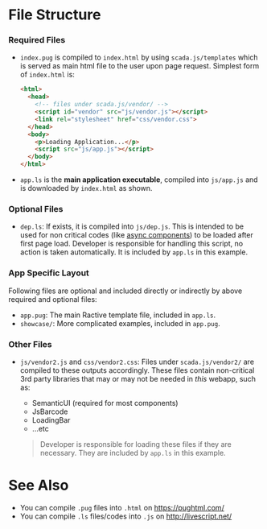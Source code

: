 # File Structure  

### Required Files

* `index.pug` is compiled to `index.html` by using `scada.js/templates` which is served as main html file to the user upon page request. Simplest form of `index.html` is:

    ```html
    <html>
      <head>
        <!-- files under scada.js/vendor/ -->
        <script id="vendor" src="js/vendor.js"></script>
        <link rel="stylesheet" href="css/vendor.css"> 
      </head>
      <body>
        <p>Loading Application...</p>
        <script src="js/app.js"></script>
      </body>
    </html>
    ```

* `app.ls` is the **main application executable**, compiled into `js/app.js` and is downloaded by `index.html` as shown.

### Optional Files

* `dep.ls`: If exists, it is compiled into `js/dep.js`. This is intended to be used for non critical codes (like [async components](https://github.com/ceremcem/ractive-synchronizer)) to be loaded after first page load. Developer is responsible for handling this script, no action is taken automatically. It is included by `app.ls` in this example.

### App Specific Layout

Following files are optional and included directly or indirectly by above required and optional files:

* `app.pug`: The main Ractive template file, included in `app.ls`.
* `showcase/`: More complicated examples, included in `app.pug`.

### Other Files 

* `js/vendor2.js` and `css/vendor2.css`: Files under `scada.js/vendor2/` are compiled to these outputs accordingly. These files contain non-critical 3rd party libraries that may or may not be needed in *this* webapp, such as: 
    * SemanticUI (required for most components) 
    * JsBarcode 
    * LoadingBar 
    * ...etc

  > Developer is responsible for loading these files if they are necessary. They are included by `app.ls` in this example.

# See Also 

* You can compile `.pug` files into `.html` on https://pughtml.com/
* You can compile `.ls` files/codes into `.js` on http://livescript.net/
